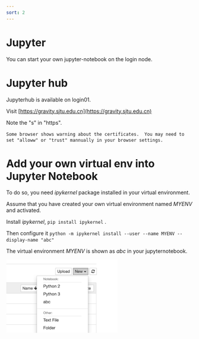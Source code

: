 ```yaml
---
sort: 2
---
```


# Jupyter

You can start your own jupyter-notebook on the login node.

# Jupyter hub
Jupyterhub is available on login01. 

Visit [https://gravity.sjtu.edu.cn](https://gravity.sjtu.edu.cn)

Note the "s" in "https".

```note
Some browser shows warning about the certificates.  You may need to set "alloww" or "trust" mannually in your browser settings.
```

# Add your own virtual env into Jupyter Notebook

To do so, you need *ipykernel* package installed in your virtual environment.

Assume that you have created your own virtual environment named *MYENV* and activated.

Install *ipykernel*, `pip install ipykernel` .

Then configure it 
`python -m ipykernel install --user --name MYENV --display-name "abc"`

The virtual environment *MYENV* is shown as *abc* in your jupyternotebook.

[//]:![image](../imgs/jupytervirtualenv.png)

<img src="../imgs/jupytervirtualenv.png" width="300">



